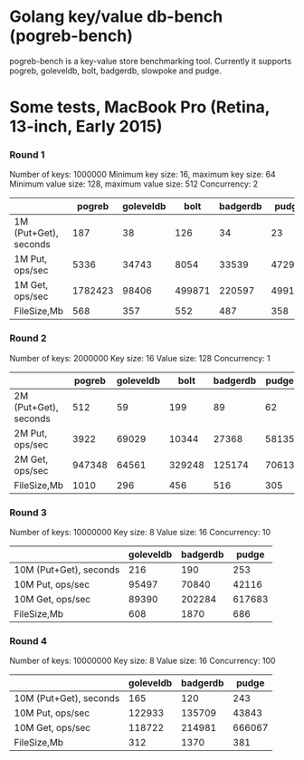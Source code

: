 Golang key/value db-bench (pogreb-bench)
========================================

pogreb-bench is a key-value store benchmarking tool. Currently it supports pogreb, goleveldb, bolt,  badgerdb, slowpoke and pudge.


Some tests, MacBook Pro (Retina, 13-inch, Early 2015)
=====================================================


### Round 1
Number of keys: 1000000
Minimum key size: 16, maximum key size: 64
Minimum value size: 128, maximum value size: 512
Concurrency: 2


|                       | pogreb  | goleveldb | bolt   | badgerdb | pudge  | slowpoke | pudge(mem) |
|-----------------------|---------|-----------|--------|----------|--------|----------|------------|
| 1M (Put+Get), seconds | 187     | 38        | 126    | 34       | 23     | 23       | 2          |
| 1M Put, ops/sec       | 5336    | 34743     | 8054   | 33539    | 47298  | 46789    | 439581     |
| 1M Get, ops/sec       | 1782423 | 98406     | 499871 | 220597   | 499172 | 445783   | 1652069    |
| FileSize,Mb           | 568     | 357       | 552    | 487      | 358    | 358      | 358        |



### Round 2
Number of keys: 2000000
Key size: 16
Value size: 128
Concurrency: 1


|                       | pogreb  | goleveldb | bolt   | badgerdb | pudge  | slowpoke | pudge(mem) |
|-----------------------|---------|-----------|--------|----------|--------|----------|------------|
| 2M (Put+Get), seconds | 512     | 59        | 199    | 89       | 62     | 56       | 5          |
| 2M Put, ops/sec       | 3922    | 69029     | 10344  | 27368    | 58135  | 59590    | 553112     |
| 2M Get, ops/sec       | 947348  | 64561     | 329248 | 125174   | 70613  | 86120    | 1014628    |
| FileSize,Mb           | 1010    | 296       | 456    | 516      | 305    | 305      | 305        |


### Round 3
Number of keys: 10000000
Key size: 8
Value size: 16
Concurrency: 10


|                       | goleveldb | badgerdb | pudge  |
|-----------------------|-----------|----------|--------|
| 10M (Put+Get), seconds| 216       | 190      | 253    |
| 10M Put, ops/sec      | 95497     | 70840    | 42116  |
| 10M Get, ops/sec      | 89390     | 202284   | 617683 |
| FileSize,Mb           | 608       | 1870     | 686    |


### Round 4
Number of keys: 10000000
Key size: 8
Value size: 16
Concurrency: 100


|                       | goleveldb | badgerdb | pudge  |
|-----------------------|-----------|----------|--------|
| 10M (Put+Get), seconds| 165       | 120      | 243    |
| 10M Put, ops/sec      | 122933    | 135709   | 43843  |
| 10M Get, ops/sec      | 118722    | 214981   | 666067 |
| FileSize,Mb           | 312       | 1370     | 381    |